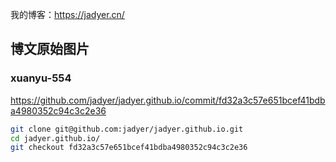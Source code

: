 我的博客：<https://jadyer.cn/>

## 博文原始图片

### xuanyu-554

https://github.com/jadyer/jadyer.github.io/commit/fd32a3c57e651bcef41bdba4980352c94c3c2e36

```sh
git clone git@github.com:jadyer/jadyer.github.io.git
cd jadyer.github.io/
git checkout fd32a3c57e651bcef41bdba4980352c94c3c2e36
```